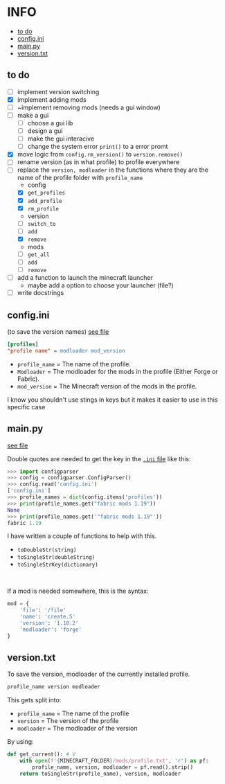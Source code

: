 # INFO

- [to do](#to-do)
- [config.ini](#configini)
- [main.py](#mainpy)
- [version.txt](#versiontxt)

## to do

- [ ] implement version switching
- [x] implement adding mods
- [ ] ~implement removing mods (needs a gui window)
- [ ] make a gui
    - [ ] choose a gui lib
    - [ ] design a gui
    - [ ] make the gui interacive
    - [ ] change the system error `print()` to a error promt
- [x] move logic from `config.rm_version()` to `version.remove()`
- [ ] rename version (as in what profile) to profile everywhere
- [ ] replace the `version, modloader` in the functions where they are the name of the profile folder with `profile_name`
    - config
    - [x] `get_profiles`
    - [x] `add_profile`
    - [x] `rm_profile`
    - version
    - [ ] `switch_to`
    - [ ] `add`
    - [x] `remove`
    - mods
    - [ ] `get_all`
    - [ ] `add`
    - [ ] `remove`
- [ ] add a function to launch the minecraft launcher
    - maybe add a option to choose your launcher (file?)
- [ ] write docstrings

## config.ini
(to save the version names) [see file](config.ini)
```ini
[profiles]
"profile name" = modloader mod_version
```

- `profile_name` = The name of the profile.
- `Modloader` = The modloader for the mods in the profile (Either Forge or Fabric).
- `mod_version` = The Minecraft version of the mods in the  profile.

I know you shouldn't use stings in keys but it makes it easier to use in this specific case

## main.py
[see file](main.py)  

Double quotes are needed to get the key in the [`.ini` file](#configini) like this:
```py
>>> import configparser
>>> config = configparser.ConfigParser()
>>> config.read('config.ini')
['config.ini']
>>> profile_names = dict(config.items('profiles'))
>>> print(profile_names.get("fabric mods 1.19"))
None
>>> print(profile_names.get('"fabric mods 1.19"'))
fabric 1.19
```
I have written a couple of functions to help with this.
- `toDoubleStr(string)`
- `toSingleStr(doubleString)`
- `toSingleStrKey(dictionary)`

<br>

If a mod is needed somewhere, this is the syntax: 
```py
mod = {
    'file': '/file'
    'name': 'create.5'
    'version': '1.18.2'
    'modloader': 'forge'
}
```

## version.txt
To save the version, modloader of the currently installed profile.
```txt
profile_name version modloader
```
This gets split into:

- `profile_name` = The name of the profile
- `version` = The version of the profile
- `modloader` = The modloader of the version

By using:
```py
def get_current(): # V
    with open(f'{MINECRAFT_FOLDER}/mods/profile.txt', 'r') as pf:
        profile_name, version, modloader = pf.read().strip()
    return toSingleStr(profile_name), version, modloader
```